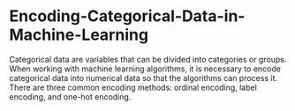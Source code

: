 # Encoding-Categorical-Data-in-Machine-Learning
Categorical data are variables that can be divided into categories or groups. When working with machine learning algorithms, it is necessary to encode categorical data into numerical data so that the algorithms can process it. There are three common encoding methods: ordinal encoding, label encoding, and one-hot encoding.
